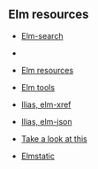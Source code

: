 ## Elm resources

- [Elm-search](https://klaftertief.github.io/elm-search/?q=List%20(Maybe%20a)-%3E%20List%20a)
-
- [Elm resources](http://guupa.com/elm-resources/)

- [Elm tools](https://dev.to/zwilias/elm-tools-571a)

- [Ilias, elm-xref](https://github.com/zwilias/elm-xref)

- [Ilias, elm-json](https://github.com/zwilias/elm-json)

- [Take a look at this](https://dev.to/margaretkrutikova/elm-dom-node-decoder-to-detect-click-outside-3ioh)

- [Elmstatic](https://korban.net/elm/elmstatic/)
